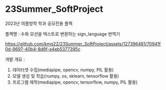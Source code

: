 # 23Summer_SoftProject

2023년 여름방학 학과 공모전용 플젝

플젝명 : 수화 모션을 텍스트로 변환하는 sign_language 번역기

https://github.com/kmg22/23Summer_SoftProject/assets/127396481/70941f0d-9697-40b4-8d6f-a4eb5377395c


개발 개요 :
1. 데이터셋 수집(mediapipe, opencv, numpy, PIL 활용)
2. 모델 생성 및 학습(numpy, os, sklearn, tensorflow 활용)
3. 프로그램 제작(mediapipe, opencv, tensorflow, numpy, PIL 활용)
